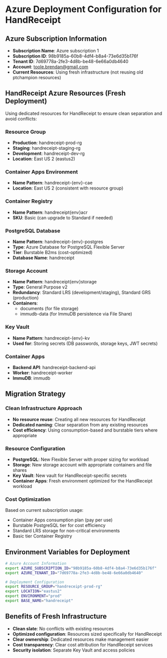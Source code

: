 # Azure Deployment Configuration for HandReceipt

## Azure Subscription Information
- **Subscription Name**: Azure subscription 1
- **Subscription ID**: 98b9185a-60b8-4df4-b8a4-73e6d35b176f
- **Tenant ID**: 7d69778a-2fe3-4d8b-be48-6e66a0db4640
- **Account**: toole.brendan@gmail.com
- **Current Resources**: Using fresh infrastructure (not reusing old ptchampion resources)

## HandReceipt Azure Resources (Fresh Deployment)
Using dedicated resources for HandReceipt to ensure clean separation and avoid conflicts:

### Resource Group
- **Production**: handreceipt-prod-rg
- **Staging**: handreceipt-staging-rg  
- **Development**: handreceipt-dev-rg
- **Location**: East US 2 (eastus2)

### Container Apps Environment
- **Name Pattern**: handreceipt-{env}-cae
- **Location**: East US 2 (consistent with resource group)

### Container Registry
- **Name Pattern**: handreceipt{env}acr
- **SKU**: Basic (can upgrade to Standard if needed)

### PostgreSQL Database
- **Name Pattern**: handreceipt-{env}-postgres
- **Type**: Azure Database for PostgreSQL Flexible Server
- **Tier**: Burstable B2ms (cost-optimized)
- **Database Name**: handreceipt

### Storage Account
- **Name Pattern**: handreceipt{env}storage
- **Type**: General Purpose v2
- **Redundancy**: Standard LRS (development/staging), Standard GRS (production)
- **Containers**: 
  - documents (for file storage)
  - immudb-data (for ImmuDB persistence via File Share)

### Key Vault
- **Name Pattern**: handreceipt-{env}-kv
- **Used for**: Storing secrets (DB passwords, storage keys, JWT secrets)

### Container Apps
- **Backend API**: handreceipt-backend-api
- **Worker**: handreceipt-worker  
- **ImmuDB**: immudb

## Migration Strategy

### Clean Infrastructure Approach
- **No resource reuse**: Creating all new resources for HandReceipt
- **Dedicated naming**: Clear separation from any existing resources
- **Cost efficiency**: Using consumption-based and burstable tiers where appropriate

### Resource Configuration
- **PostgreSQL**: New Flexible Server with proper sizing for workload
- **Storage**: New storage account with appropriate containers and file shares
- **Key Vault**: New vault for HandReceipt-specific secrets
- **Container Apps**: Fresh environment optimized for the HandReceipt workload

### Cost Optimization
Based on current subscription usage:
- Container Apps consumption plan (pay per use)
- Burstable PostgreSQL tier for cost efficiency
- Standard LRS storage for non-critical environments
- Basic tier Container Registry

## Environment Variables for Deployment
```bash
# Azure Account Information
export AZURE_SUBSCRIPTION_ID="98b9185a-60b8-4df4-b8a4-73e6d35b176f"
export AZURE_TENANT_ID="7d69778a-2fe3-4d8b-be48-6e66a0db4640"

# Deployment Configuration
export RESOURCE_GROUP="handreceipt-prod-rg"
export LOCATION="eastus2"
export ENVIRONMENT="prod"
export BASE_NAME="handreceipt"
```

## Benefits of Fresh Infrastructure
- **Clean slate**: No conflicts with existing resources
- **Optimized configuration**: Resources sized specifically for HandReceipt
- **Clear ownership**: Dedicated resources make management easier
- **Cost transparency**: Clear cost attribution for HandReceipt services
- **Security isolation**: Separate Key Vault and access policies 